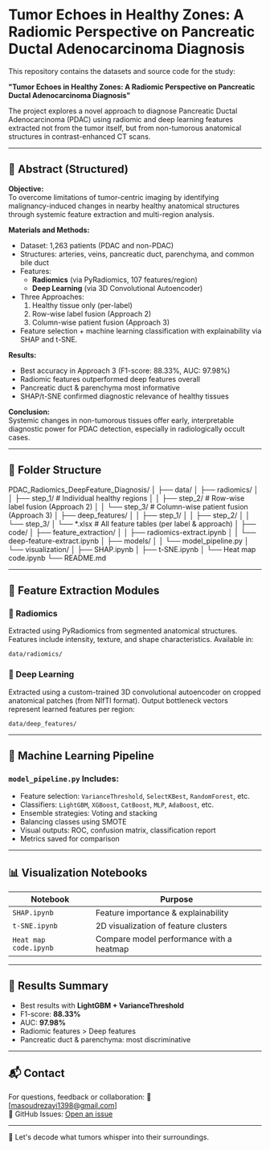 # Tumor Echoes in Healthy Zones: A Radiomic Perspective on Pancreatic Ductal Adenocarcinoma Diagnosis

This repository contains the datasets and source code for the study:

**"Tumor Echoes in Healthy Zones: A Radiomic Perspective on Pancreatic Ductal Adenocarcinoma Diagnosis"**

The project explores a novel approach to diagnose Pancreatic Ductal Adenocarcinoma (PDAC) using radiomic and deep learning features extracted not from the tumor itself, but from non-tumorous anatomical structures in contrast-enhanced CT scans.

---

## 🧠 Abstract (Structured)

**Objective:**  
To overcome limitations of tumor-centric imaging by identifying malignancy-induced changes in nearby healthy anatomical structures through systemic feature extraction and multi-region analysis.

**Materials and Methods:**  
- Dataset: 1,263 patients (PDAC and non-PDAC)  
- Structures: arteries, veins, pancreatic duct, parenchyma, and common bile duct  
- Features:  
  - **Radiomics** (via PyRadiomics, 107 features/region)  
  - **Deep Learning** (via 3D Convolutional Autoencoder)  
- Three Approaches:  
  1. Healthy tissue only (per-label)  
  2. Row-wise label fusion (Approach 2)  
  3. Column-wise patient fusion (Approach 3)  
- Feature selection + machine learning classification with explainability via SHAP and t-SNE.

**Results:**  
- Best accuracy in Approach 3 (F1-score: 88.33%, AUC: 97.98%)  
- Radiomic features outperformed deep features overall  
- Pancreatic duct & parenchyma most informative  
- SHAP/t-SNE confirmed diagnostic relevance of healthy tissues

**Conclusion:**  
Systemic changes in non-tumorous tissues offer early, interpretable diagnostic power for PDAC detection, especially in radiologically occult cases.

---

## 📁 Folder Structure

PDAC_Radiomics_DeepFeature_Diagnosis/
│
├── data/
│   ├── radiomics/
│   │   ├── step_1/      # Individual healthy regions
│   │   ├── step_2/      # Row-wise label fusion (Approach 2)
│   │   └── step_3/      # Column-wise patient fusion (Approach 3)
│   ├── deep_features/
│   │   ├── step_1/
│   │   ├── step_2/
│   │   └── step_3/
│   └── *.xlsx           # All feature tables (per label & approach)
│
├── code/
│   ├── feature_extraction/
│   │   ├── radiomics-extract.ipynb
│   │   └── deep-feature-extract.ipynb
│   ├── models/
│   │   └── model_pipeline.py
│   └── visualization/
│       ├── SHAP.ipynb
│       ├── t-SNE.ipynb
│       └── Heat map code.ipynb
└── README.md

---

## 🧪 Feature Extraction Modules

### 🔸 Radiomics
Extracted using PyRadiomics from segmented anatomical structures. Features include intensity, texture, and shape characteristics. Available in:
```
data/radiomics/
```

### 🔸 Deep Learning
Extracted using a custom-trained 3D convolutional autoencoder on cropped anatomical patches (from NIfTI format). Output bottleneck vectors represent learned features per region:
```
data/deep_features/
```

---

## 🤖 Machine Learning Pipeline

### `model_pipeline.py` Includes:
- Feature selection: `VarianceThreshold`, `SelectKBest`, `RandomForest`, etc.
- Classifiers: `LightGBM`, `XGBoost`, `CatBoost`, `MLP`, `AdaBoost`, etc.
- Ensemble strategies: Voting and stacking
- Balancing classes using SMOTE
- Visual outputs: ROC, confusion matrix, classification report
- Metrics saved for comparison

---

## 📊 Visualization Notebooks

| Notebook              | Purpose                                              |
|-----------------------|------------------------------------------------------|
| `SHAP.ipynb`          | Feature importance & explainability                 |
| `t-SNE.ipynb`         | 2D visualization of feature clusters                 |
| `Heat map code.ipynb` | Compare model performance with a heatmap            |

---

## 🚀 Results Summary

- Best results with **LightGBM + VarianceThreshold**
- F1-score: **88.33%**
- AUC: **97.98%**
- Radiomic features > Deep features
- Pancreatic duct & parenchyma: most discriminative


---

## 📬 Contact

For questions, feedback or collaboration:
📧 [masoudrezayi1398@gmail.com]  
🧠 GitHub Issues: [Open an issue](https://github.com/MASOUD-AJUMS/PDAC_Radiomics_DeepFeature_Diagnosis/issues)

---

🔬 Let's decode what tumors whisper into their surroundings.
